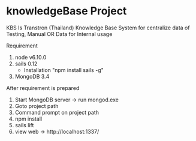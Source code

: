 # knowledgeBase Project
KBS Is Transtron (Thailand) Knowledge Base System for centralize data of Testing, Manual 
OR Data for Internal usage

Requirement 
1. node v6.10.0
2. sails 0.12
	- Installation 
	  "npm install sails -g"
3. MongoDB 3.4

After requirement is prepared
1. Start MongoDB server -> run mongod.exe
2. Goto project path 
3. Command prompt on project path 
4. npm install
5. sails lift
6. view web -> http://localhost:1337/



